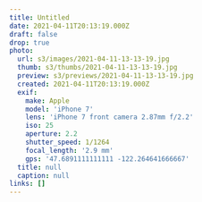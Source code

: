 ```yaml
---
title: Untitled
date: 2021-04-11T20:13:19.000Z
draft: false
drop: true
photo:
  url: s3/images/2021-04-11-13-13-19.jpg
  thumb: s3/thumbs/2021-04-11-13-13-19.jpg
  preview: s3/previews/2021-04-11-13-13-19.jpg
  created: 2021-04-11T20:13:19.000Z
  exif:
    make: Apple
    model: 'iPhone 7'
    lens: 'iPhone 7 front camera 2.87mm f/2.2'
    iso: 25
    aperture: 2.2
    shutter_speed: 1/1264
    focal_length: '2.9 mm'
    gps: '47.6891111111111 -122.264641666667'
  title: null
  caption: null
links: []
---
```

